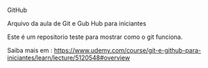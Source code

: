 GitHub

Arquivo da aula de Git e Gub Hub para iniciantes

Este é um repositorio teste para mostrar como o git funciona.

Saiba mais em : https://www.udemy.com/course/git-e-github-para-iniciantes/learn/lecture/5120548#overview